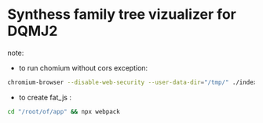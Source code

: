 # Synthess family tree vizualizer for DQMJ2

note:
- to run chomium without cors exception:
```bash
chromium-browser --disable-web-security --user-data-dir="/tmp/" ./index_dev.html
```
- to create fat_js : 
```bash
cd "/root/of/app" && npx webpack
```